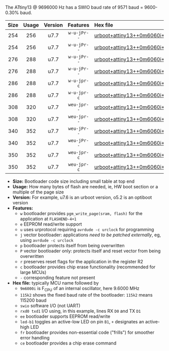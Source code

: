 The ATtiny13 @ 9696000 Hz has a SWIO baud rate of 9571 baud = 9600-0.30% baud.

|Size|Usage|Version|Features|Hex file|
|:-:|:-:|:-:|:-:|:--|
|254|256|u7.7|`w-u-jPr--`|[urboot+attiny13++0m6060i++++0k6_swio_rxb0_txb1_led+b2.hex](https://raw.githubusercontent.com/stefanrueger/urboot.hex/main/cores/microcore/attiny13/internal_oscillator/fint++0m6060_Hz/br++++0k6_bps/urboot+attiny13++0m6060i++++0k6_swio_rxb0_txb1_led+b2.hex)|
|254|256|u7.7|`w-u-jPr--`|[urboot+attiny13++0m6060i++++0k6_swio_rxb1_txb0_led+b2.hex](https://raw.githubusercontent.com/stefanrueger/urboot.hex/main/cores/microcore/attiny13/internal_oscillator/fint++0m6060_Hz/br++++0k6_bps/urboot+attiny13++0m6060i++++0k6_swio_rxb1_txb0_led+b2.hex)|
|276|288|u7.7|`w-u-jPr--`|[urboot+attiny13++0m6060i++++0k6_swio_rxb0_txb1_led+b2_fr.hex](https://raw.githubusercontent.com/stefanrueger/urboot.hex/main/cores/microcore/attiny13/internal_oscillator/fint++0m6060_Hz/br++++0k6_bps/urboot+attiny13++0m6060i++++0k6_swio_rxb0_txb1_led+b2_fr.hex)|
|276|288|u7.7|`w-u-jPr--`|[urboot+attiny13++0m6060i++++0k6_swio_rxb1_txb0_led+b2_fr.hex](https://raw.githubusercontent.com/stefanrueger/urboot.hex/main/cores/microcore/attiny13/internal_oscillator/fint++0m6060_Hz/br++++0k6_bps/urboot+attiny13++0m6060i++++0k6_swio_rxb1_txb0_led+b2_fr.hex)|
|286|288|u7.7|`w-u-jpr-c`|[urboot+attiny13++0m6060i++++0k6_swio_rxb0_txb1_led+b2_fr_ce.hex](https://raw.githubusercontent.com/stefanrueger/urboot.hex/main/cores/microcore/attiny13/internal_oscillator/fint++0m6060_Hz/br++++0k6_bps/urboot+attiny13++0m6060i++++0k6_swio_rxb0_txb1_led+b2_fr_ce.hex)|
|286|288|u7.7|`w-u-jpr-c`|[urboot+attiny13++0m6060i++++0k6_swio_rxb1_txb0_led+b2_fr_ce.hex](https://raw.githubusercontent.com/stefanrueger/urboot.hex/main/cores/microcore/attiny13/internal_oscillator/fint++0m6060_Hz/br++++0k6_bps/urboot+attiny13++0m6060i++++0k6_swio_rxb1_txb0_led+b2_fr_ce.hex)|
|308|320|u7.7|`weu-jpr--`|[urboot+attiny13++0m6060i++++0k6_swio_rxb0_txb1_ee_led+b2.hex](https://raw.githubusercontent.com/stefanrueger/urboot.hex/main/cores/microcore/attiny13/internal_oscillator/fint++0m6060_Hz/br++++0k6_bps/urboot+attiny13++0m6060i++++0k6_swio_rxb0_txb1_ee_led+b2.hex)|
|308|320|u7.7|`weu-jpr--`|[urboot+attiny13++0m6060i++++0k6_swio_rxb1_txb0_ee_led+b2.hex](https://raw.githubusercontent.com/stefanrueger/urboot.hex/main/cores/microcore/attiny13/internal_oscillator/fint++0m6060_Hz/br++++0k6_bps/urboot+attiny13++0m6060i++++0k6_swio_rxb1_txb0_ee_led+b2.hex)|
|340|352|u7.7|`weu-jPr--`|[urboot+attiny13++0m6060i++++0k6_swio_rxb0_txb1_ee_led+b2_fr.hex](https://raw.githubusercontent.com/stefanrueger/urboot.hex/main/cores/microcore/attiny13/internal_oscillator/fint++0m6060_Hz/br++++0k6_bps/urboot+attiny13++0m6060i++++0k6_swio_rxb0_txb1_ee_led+b2_fr.hex)|
|340|352|u7.7|`weu-jPr--`|[urboot+attiny13++0m6060i++++0k6_swio_rxb1_txb0_ee_led+b2_fr.hex](https://raw.githubusercontent.com/stefanrueger/urboot.hex/main/cores/microcore/attiny13/internal_oscillator/fint++0m6060_Hz/br++++0k6_bps/urboot+attiny13++0m6060i++++0k6_swio_rxb1_txb0_ee_led+b2_fr.hex)|
|350|352|u7.7|`weu-jpr-c`|[urboot+attiny13++0m6060i++++0k6_swio_rxb0_txb1_ee_led+b2_fr_ce.hex](https://raw.githubusercontent.com/stefanrueger/urboot.hex/main/cores/microcore/attiny13/internal_oscillator/fint++0m6060_Hz/br++++0k6_bps/urboot+attiny13++0m6060i++++0k6_swio_rxb0_txb1_ee_led+b2_fr_ce.hex)|
|350|352|u7.7|`weu-jpr-c`|[urboot+attiny13++0m6060i++++0k6_swio_rxb1_txb0_ee_led+b2_fr_ce.hex](https://raw.githubusercontent.com/stefanrueger/urboot.hex/main/cores/microcore/attiny13/internal_oscillator/fint++0m6060_Hz/br++++0k6_bps/urboot+attiny13++0m6060i++++0k6_swio_rxb1_txb0_ee_led+b2_fr_ce.hex)|

- **Size:** Bootloader code size including small table at top end
- **Usage:** How many bytes of flash are needed, ie, HW boot section or a multiple of the page size
- **Version:** For example, u7.6 is an urboot version, o5.2 is an optiboot version
- **Features:**
  + `w` bootloader provides `pgm_write_page(sram, flash)` for the application at `FLASHEND-4+1`
  + `e` EEPROM read/write support
  + `u` uses urprotocol requiring `avrdude -c urclock` for programming
  + `j` vector bootloader: applications *need to be patched externally*, eg, using `avrdude -c urclock`
  + `p` bootloader protects itself from being overwritten
  + `P` vector bootloader only: protects itself and reset vector from being overwritten
  + `r` preserves reset flags for the application in the register R2
  + `c` bootloader provides chip erase functionality (recommended for large MCUs)
  + `-` corresponding feature not present
- **Hex file:** typically MCU name followed by
  + `9m6000i` is F<sub>CPU</sub> of an internal oscillator, here 9.6000 MHz
  + `115k2` shows the fixed baud rate of the bootloader: `115k2` means 115200 baud
  + `swio` software I/O (not UART)
  + `rxd0 txd1` I/O using, in this example, lines RX `D0` and TX `D1`
  + `ee` bootloader supports EEPROM read/write
  + `led-b1` toggles an active-low LED on pin `B1`, `+` designates an active-high LED
  + `fr` bootloader provides non-essential code ("frills") for smoother error handling
  + `ce` bootloader provides a chip erase command
